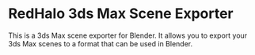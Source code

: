 # RedHalo 3ds Max Scene Exporter
This is a 3ds Max scene exporter for Blender. It allows you to export your 3ds Max scenes to a format that can be used in Blender.